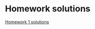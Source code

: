 # Homework solutions

[Homework 1 solutions](https://github.com/andrewcumming/phys457/blob/main/hw1_solutions.pdf)